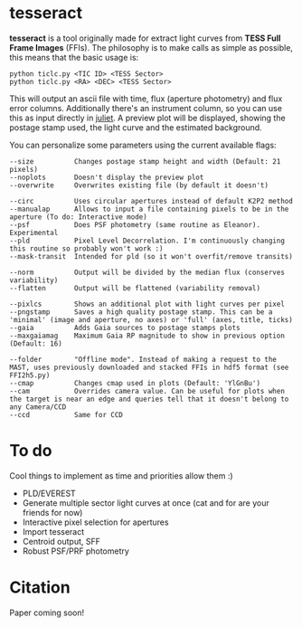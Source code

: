 # tesseract
**tesseract** is a tool originally made for extract light curves from **TESS Full Frame Images** (FFIs). The philosophy is to make calls as simple as possible, this means that the basic usage is:

    python ticlc.py <TIC ID> <TESS Sector>
    python ticlc.py <RA> <DEC> <TESS Sector>

This will output an ascii file with time, flux (aperture photometry) and flux error columns. Additionally there's an instrument column, so you can use this as input directly in [juliet](https://github.com/nespinoza/juliet). A preview plot will be displayed, showing the postage stamp used, the light curve and the estimated background.

You can personalize some parameters using the current available flags:

    --size          Changes postage stamp height and width (Default: 21 pixels)
    --noplots       Doesn't display the preview plot
    --overwrite     Overwrites existing file (by default it doesn't)

    --circ          Uses circular apertures instead of default K2P2 method
    --manualap      Allows to input a file containing pixels to be in the aperture (To do: Interactive mode)
    --psf           Does PSF photometry (same routine as Eleanor). Experimental
    --pld           Pixel Level Decorrelation. I'm continuously changing this routine so probably won't work :)
    --mask-transit  Intended for pld (so it won't overfit/remove transits)

    --norm          Output will be divided by the median flux (conserves variability)
    --flatten       Output will be flattened (variability removal)

    --pixlcs        Shows an additional plot with light curves per pixel
    --pngstamp      Saves a high quality postage stamp. This can be a 'minimal' (image and aperture, no axes) or 'full' (axes, title, ticks)
    --gaia          Adds Gaia sources to postage stamps plots
    --maxgaiamag    Maximum Gaia RP magnitude to show in previous option (Default: 16)

    --folder        "Offline mode". Instead of making a request to the MAST, uses previously downloaded and stacked FFIs in hdf5 format (see FFI2h5.py)
    --cmap          Changes cmap used in plots (Default: 'YlGnBu')
    --cam           Overrides camera value. Can be useful for plots when the target is near an edge and queries tell that it doesn't belong to any Camera/CCD
    --ccd           Same for CCD

# To do
Cool things to implement as time and priorities allow them :)
- PLD/EVEREST
- Generate multiple sector light curves at once (cat and for are your friends for now)
- Interactive pixel selection for apertures
- Import tesseract
- Centroid output, SFF
- Robust PSF/PRF photometry

# Citation
Paper coming soon!
